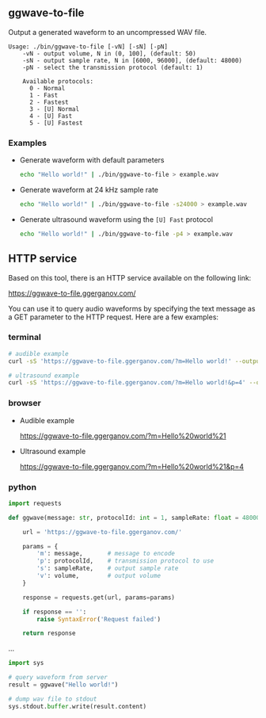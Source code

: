 ## ggwave-to-file

Output a generated waveform to an uncompressed WAV file.

```
Usage: ./bin/ggwave-to-file [-vN] [-sN] [-pN]
    -vN - output volume, N in (0, 100], (default: 50)
    -sN - output sample rate, N in [6000, 96000], (default: 48000)
    -pN - select the transmission protocol (default: 1)

    Available protocols:
      0 - Normal
      1 - Fast
      2 - Fastest
      3 - [U] Normal
      4 - [U] Fast
      5 - [U] Fastest
```

### Examples

- Generate waveform with default parameters

  ```bash
  echo "Hello world!" | ./bin/ggwave-to-file > example.wav
  ```

- Generate waveform at 24 kHz sample rate

  ```bash
  echo "Hello world!" | ./bin/ggwave-to-file -s24000 > example.wav
  ```

- Generate ultrasound waveform using the `[U] Fast` protocol

  ```bash
  echo "Hello world!" | ./bin/ggwave-to-file -p4 > example.wav
  ```


## HTTP service

Based on this tool, there is an HTTP service available on the following link:

https://ggwave-to-file.ggerganov.com/

You can use it to query audio waveforms by specifying the text message as a GET parameter to the HTTP request. Here are a few examples:

### terminal

```bash
# audible example
curl -sS 'https://ggwave-to-file.ggerganov.com/?m=Hello world!' --output hello.wav

# ultrasound example
curl -sS 'https://ggwave-to-file.ggerganov.com/?m=Hello world!&p=4' --output hello.wav
```

### browser

- Audible example

  https://ggwave-to-file.ggerganov.com/?m=Hello%20world%21

- Ultrasound example

  https://ggwave-to-file.ggerganov.com/?m=Hello%20world%21&p=4


### python

```python
import requests

def ggwave(message: str, protocolId: int = 1, sampleRate: float = 48000, volume: int = 50):

    url = 'https://ggwave-to-file.ggerganov.com/'

    params = {
        'm': message,       # message to encode
        'p': protocolId,    # transmission protocol to use
        's': sampleRate,    # output sample rate
        'v': volume,        # output volume
    }

    response = requests.get(url, params=params)

    if response == '':
        raise SyntaxError('Request failed')

    return response

```

...

```python
import sys

# query waveform from server
result = ggwave("Hello world!")

# dump wav file to stdout
sys.stdout.buffer.write(result.content)

```
